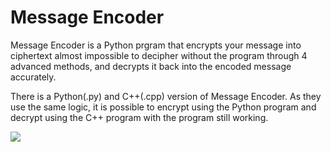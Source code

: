 # Message Encoder
Message Encoder is a Python prgram that encrypts your message into ciphertext almost impossible to decipher without the program through 4 advanced methods, and decrypts it back into the encoded message accurately.

There is a Python(.py) and C++(.cpp) version of Message Encoder. As they use the same logic, it is possible to encrypt using the Python program and decrypt using the C++ program with the program still working.

![](https://view-counter.tobyhagan.com/?user=ShashCode2348/Message-Encoder)

